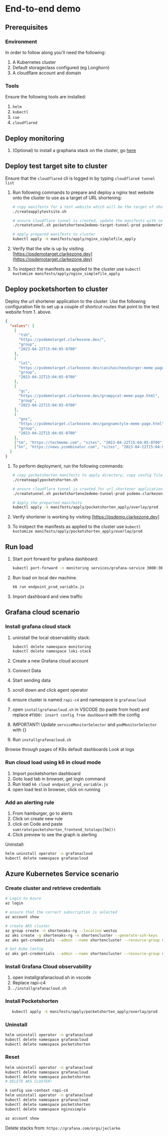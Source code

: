# End-to-end demo

## Prerequisites

### Environment

In order to follow along you'll need the following:

1. A Kubernetes cluster
2. Default storageclass configured (eg Longhorn)
3. A cloudflare account and domain

### Tools

Ensure the following tools are installed:

1. `helm`
2. `kubectl`
3. `cue`
4. `cloudflared`

## Deploy monitoring

1. (Optional) to install a graphana stack on the cluster, go [here](https://github.com/clarkezone/pocketshorten/tree/main/endtoenddemo/manifests/grafana-stack)

## Deploy test target site to cluster

Ensure that the `cloudflared` cli is logged in by typing `cloudflared tunnel list`

1. Run following commands to prepare and deploy a nginx test website onto the cluster to use as a target of URL shortening:

   ```bash
   # copy manifests for a test website which will be the target of shorten operations
   ./createapplytestsite.sh

   # ensure cloudflare tunnel is created, update the manifests with secrets and tunnel identifiers
   ./createtunnel.sh pocketshortene2edemo-target-tunnel-prod psdemotarget.clarkezone.dev manifests/apply/nginx_simplefile_apply

   # apply prepared manifests to cluster
   kubectl apply -k manifests/apply/nginx_simplefile_apply
   ```

2. Verify that the site is up by visiting [https://psdemotarget.clarkezone.dev](https://psdemotarget.clarkezone.dev)

3. To instpect the manifests as applied to the cluster use `kubectl kustomize manifests/apply/nginx_simplefile_apply`

## Deploy pocketshorten to cluster

Deploy the url shortener application to the cluster. Use the following configuration file to set up a couple of shortcut routes that point to the test website from 1. above.

```json
{
  "values": [
    [
      "tsh",
      "https://psdemotarget.clarkezone.dev/",
      "group",
      "2023-04-22T15:04:05-0700"
    ],
    [
      "lol",
      "https://psdemotarget.clarkezone.dev/canihascheezburger-meme-page.html",
      "group",
      "2023-04-22T15:04:05-0700"
    ],
    [
      "gc",
      "https://psdemotarget.clarkezone.dev/grumpycat-meme-page.html",
      "group",
      "2023-04-22T15:04:05-0700"
    ],
    [
      "gns",
      "https://psdemotarget.clarkezone.dev/gangnamstyle-meme-page.html",
      "group",
      "2023-04-22T15:04:05-0700"
    ],
    ["tm", "https://techmeme.com", "sites", "2023-04-22T15:04:05-0700"],
    ["hn", "https://news.ycombinator.com", "sites", "2023-04-22T15:04:05-0700"]
  ]
}
```

1. To perform deployment, run the following commands:

   ```bash
   # copy pocketshorten manifests to apply directory, copy config files for test deployment
   ./createapplypocketshorten.sh

   # ensure cloudflare tunnel is created for url shortener application, update the manifests with secrets and tunnel identifiers
   ./createtunnel.sh pocketshortene2edemo-tunnel-prod psdemo.clarkezone.dev manifests/apply/pocketshorten_apply/overlay/prod

   # Apply the preparted manifests
   kubectl apply -k manifests/apply/pocketshorten_apply/overlay/prod
   ```

2. Verify shortener is working by visiting [https://psdemo.clarkezone.dev]

3. To instpect the manifests as applied to the cluster use `kubectl kustomize manifests/apply/pocketshorten_apply/overlay/prod`

## Run load

1. Start port forward for grafana dashboard:

   ```bash
   kubectl port-forward -n monitoring services/grafana-service 3000:3000 --address 0.0.0.0
   ```

1. Run load on local dev machine.

   ```bash
   k6 run endpoint_prod_variable.js
   ```

1. Import dashboard and view traffic

## Grafana cloud scenario

### Install grafana cloud stack

1. uninstall the local observability stack:

   ```bash
   kubectl delete namespace monitoring
   kubectl delete namespace loki-stack
   ```

2. Create a new Grafana cloud account
3. Connect Data
4. Start sending data
5. scroll down and click agent operator
6. ensure cluster is named `rapi-c4` and namespace is `grafanacloud`
7. open `installgrafanacloud.sh` in VSCODE (to paste from host) and replace `#TODO: insert config from dashboard` with the config
8. IMPORTANT! Update `serviceMonitorSelector` and `podMonitorSelector` with {}
9. Run `installgrafanacloud.sh`

Browse through pages of K8s default dashboards
Look at logs

### Run cloud load using k6 in cloud mode

1. Import pocketshorten dashboard
2. Goto load tab in browser, get login command
3. Run load `k6 cloud endpoint_prod_variable.js`
4. open load test in browser, click on running

### Add an alerting rule

1. From hamburger, go to alerts
2. Click on create new rule
3. click on Code and paste `sum(rate(pocketshorten_frontend_totalops[5m]))`
4. Click preview to see the graph is alerting

Uninstall:

```bash
helm uninstall operator -n grafanacloud
kubectl delete namespace grafanacloud
```

## Azure Kubernetes Service scenario

### Create cluster and retrieve credentials

```bash
# Login to Azure
az login

# ensure that the correct subscription is selected
az account show

# create AKS cluster
az group create -n shortenaks-rg --location westus
az aks create -g shortenaks-rg -n shortencluster --generate-ssh-keys
az aks get-credentials --admin --name shortencluster --resource-group shortenaks-rg

# Get Kube Config
az aks get-credentials --admin --name shortencluster --resource-group shortenaks-rg
```

### Install Grafana Cloud observability

1. open installgrafanacloud.sh in vscode
2. Replace rapi-c4
3. `./installgrafanacloud.sh`

### Install Pocketshorten

```bash
   kubectl apply -k manifests/apply/pocketshorten_apply/overlay/prod
```

### Uninstall

```bash
helm uninstall operator -n grafanacloud
kubectl delete namespace grafanacloud
kubectl delete namespace pocketshorten
```

### Reset

```bash
helm uninstall operator -n grafanacloud
kubectl delete namespace grafanacloud
kubectl delete namespace pocketshorten
# DELETE AKS CLUSTER!

k config use-context rapi-c4
helm uninstall operator -n grafanacloud
kubectl delete namespace grafanacloud
kubectl delete namespace pocketshorten
kubectl delete namespace nginxsimple

az account show

```

Delete stacks from: `https://grafana.com/orgs/jeclarke`
